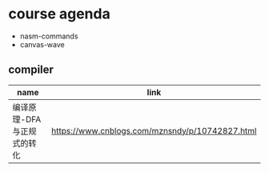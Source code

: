 # course agenda

- nasm-commands
- canvas-wave

## compiler

| name                       | link                                                              |
| -------------------------- | ----------------------------------------------------------------- |
| 编译原理-DFA与正规式的转化 | https://www.cnblogs.com/mznsndy/p/10742827.html                   |